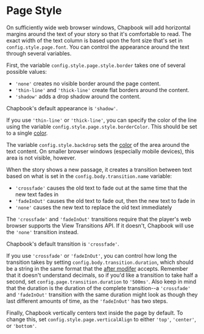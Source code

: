 # Page Style

On sufficiently wide web browser windows, Chapbook will add horizontal margins around the text of your story so that it's comfortable to read. The exact width of the text column is based upon the font size that's set in `config.style.page.font`. You can control the appearance around the text through several variables.

First, the variable `config.style.page.style.border` takes one of several possible values:

- `'none'` creates no visible border around the page content.
- `'thin-line'` and `'thick-line'` create flat borders around the content.
- `'shadow'` adds a drop shadow around the content.

Chapbook's default appearance is `'shadow'`.

If you use `'thin-line'` or `'thick-line'`, you can specify the color of the line using the variable `config.style.page.style.borderColor`. This should be set to a single [color].

The variable `config.style.backdrop` sets the [color] of the area around the text content. On smaller browser windows (especially mobile devices), this area is not visible, however.

When the story shows a new passage, it creates a transition between text based on what is set in the `config.body.transition.name` variable:

- `'crossfade'` causes the old text to fade out at the same time that the new text fades in
- `'fadeInOut'` causes the old text to fade out, then the new text to fade in
- `'none'` causes the new text to replace the old text immediately

<aside data-hint="info">
<p>The <code>'crossfade'</code> and <code>'fadeInOut'</code> transitions require that the player's web browser supports the View Transitions API. If it doesn't, Chapbook will use the <code>'none'</code> transition instead.
</aside>

Chapbook's default transition is `'crossfade'`.

If you use `'crossfade'` or `'fadeInOut'`, you can control how long the transition takes by setting `config.body.transition.duration`, which should be a string in the same format that the [after modifer][after] accepts. Remember that it doesn't understand decimals, so if you'd like a transition to take half a second, set `config.page.transition.duration` to `'500ms'`. Also keep in mind that the duration is the duration of the complete transition--a `'crossfade'` and `'fadeInOut'` transition with the same duration might look as though they last different amounts of time, as the `'fadeInOut'` has two steps.

Finally, Chapbook vertically centers text inside the page by default. To change this, set `config.style.page.verticalAlign` to either `'top'`, `'center'`, or `'bottom'`.

[color]: fonts-and-colors.html#colors
[after]: ../text-and-links/modifiers-and-delayed-text.html